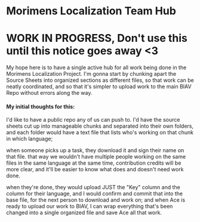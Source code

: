 # Morimens Localization Team Hub



# WORK IN PROGRESS, Don't use this until this notice goes away <3



My hope here is to have a single active hub for all work being done in the Morimens Localization Project.
I'm gonna start by chunking apart the Source Sheets into organized sections as different files, so that work can be neatly coordinated, and so that it's simpler to upload work to the main BIAV Repo without errors along the way.





#### My initial thoughts for this:

I'd like to have a public repo any of us can push to. I'd have the source sheets cut up into manageable chunks and separated into their own folders, and each folder would have a text file that lists who's working on that chunk in which language;



when someone picks up a task, they download it and sign their name on that file. that way we wouldn't have multiple people working on the same files in the same language at the same time, contribution credits will be more clear, and it'll be easier to know what does and doesn't need work done.



when they're done, they would upload JUST the "Key" column and the column for their language, and I would confirm and commit that into the base file, for the next person to download and work on; and when Ace is ready to upload our work to BIAV, I can wrap everything that's been changed into a single organized file and save Ace all that work.

